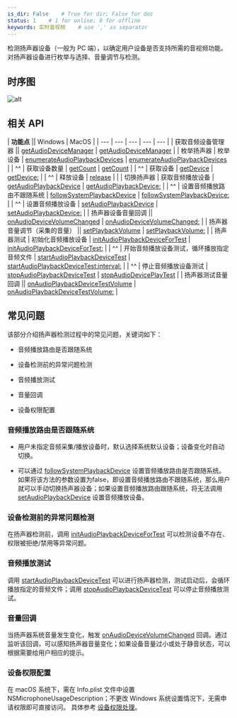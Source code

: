```yaml
---
is_dir: False    # True for dir; False for doc
status: 1    # 1 for online; 0 for offline
keywords: 实时音视频    # use ',' as separator
---
```


检测扬声器设备（一般为 PC 端），以确定用户设备是否支持所需的音视频功能。对扬声器设备进行枚举与选择、音量调节与检测。

## 时序图

![alt](https://portal.volccdn.com/obj/volcfe/cloud-universal-doc/upload_5b4eb85b236feecf84a96038f54acf30.png)

## 相关 API

| **功能点** || Windows | MacOS |
| --- | --- | --- | --- | --- |
| 获取音频设备管理器 || [getAudioDeviceManager](Windows-api#IRTCVideo-getaudiodevicemanager) | [getAudioDeviceManager](macOS-api#ByteRTCVideo-getaudiodevicemanager) |
| 枚举扬声器 | 枚举设备 | [enumerateAudioPlaybackDevices](Windows-api#IAudioDeviceManager-enumerateaudioplaybackdevices) | [enumerateAudioPlaybackDevices](macOS-api#ByteRTCAudioDeviceManager-enumerateaudioplaybackdevices) |
| ^^ | 获取设备数量 | [getCount](Windows-api#IAudioDeviceCollection-getcount) | [getCount](macOS-api#ByteRTCDeviceCollection-getcount) |
| ^^ | 获取设备 | [getDevice](Windows-api#IAudioDeviceCollection-getdevice) | [getDevice:](macOS-api#ByteRTCDeviceCollection-getdevice-devicename-deviceid) |
| ^^ | 释放设备 | [release](Windows-api#IAudioDeviceCollection-release) |  |
| 切换扬声器 | 获取音频播放设备 | [getAudioPlaybackDevice](Windows-api#IAudioDeviceManager-getaudioplaybackdevice) | [getAudioPlaybackDevice:](macOS-api#ByteRTCAudioDeviceManager-getaudioplaybackdevice) |
| ^^ | 设置音频播放路由不跟随系统 | [followSystemPlaybackDevice](Windows-api#IAudioDeviceManager-followsystemplaybackdevice) | [followSystemPlaybackDevice:](macOS-api#ByteRTCAudioDeviceManager-followsystemplaybackdevice) |
| ^^ | 设置音频播放设备 | [setAudioPlaybackDevice](Windows-api#IAudioDeviceManager-setaudioplaybackdevice) | [setAudioPlaybackDevice:](macOS-api#ByteRTCAudioDeviceManager-setaudioplaybackdevice) |
| 扬声器设备音量回调 || [onAudioDeviceVolumeChanged](Windows-callback#IRTCVideoEventHandler-onaudiodevicevolumechanged) | [onAudioDeviceVolumeChanged:](macOS-callback#ByteRTCVideoDelegate-rtcengine-onaudiodevicevolumechanged-volume-muted) |
| 扬声器音量调节（采集的音量） || [setPlaybackVolume](Windows-api#IRTCVideo-setplaybackvolume) | [setPlaybackVolume:](macOS-api#ByteRTCVideo-setplaybackvolume) |
| 扬声器测试 | 初始化音频播放设备 | [initAudioPlaybackDeviceForTest](Windows-api#IAudioDeviceManager-initaudioplaybackdevicefortest) | [initAudioPlaybackDeviceForTest:](macOS-api#ByteRTCAudioDeviceManager-initaudioplaybackdevicefortest) |
| ^^ | 开始音频播放设备测试，循环播放指定音频文件 | [startAudioPlaybackDeviceTest](Windows-api#IAudioDeviceManager-startaudioplaybackdevicetest) | [startAudioPlaybackDeviceTest:interval:](macOS-api#ByteRTCAudioDeviceManager-startaudioplaybackdevicetest-interval) |
| ^^ | 停止音频播放设备测试 | [stopAudioPlaybackDeviceTest](Windows-api#IAudioDeviceManager-stopaudioplaybackdevicetest) | [stopAudioDevicePlayTest](macOS-api#ByteRTCAudioDeviceManager-stopaudiodeviceplaytest) |
| 扬声器测试音量回调 || [onAudioPlaybackDeviceTestVolume](Windows-callback#IRTCVideoEventHandler-onaudioplaybackdevicetestvolume) | [onAudioPlaybackDeviceTestVolume:](macOS-callback#ByteRTCVideoDelegate-rtcengine-onaudioplaybackdevicetestvolume) |

## 常见问题

该部分介绍扬声器检测过程中的常见问题，关键词如下：

- 音频播放路由是否跟随系统
	
- 设备检测前的异常问题检测
	
- 音频播放测试
	
- 音量回调
	
- 设备权限配置
	

### 音频播放路由是否跟随系统

- 用户未指定音频采集/播放设备时，默认选择系统默认设备；设备变化时自动切换。
	
- 可以通过 [followSystemPlaybackDevice](Windows-api#IAudioDeviceManager-followsystemplaybackdevice) 设置音频播放路由是否跟随系统。如果将该方法的参数设置为false，即设置音频播放路由不跟随系统，那么用户就可以手动切换扬声器设备；如果设置音频播放路由跟随系统，将无法调用 [setAudioPlaybackDevice](Windows-api#IAudioDeviceManager-setaudioplaybackdevice) 设置音频播放设备。
	

### 设备检测前的异常问题检测

在扬声器检测前，调用 [initAudioPlaybackDeviceForTest](Windows-api#IAudioDeviceManager-initaudioplaybackdevicefortest) 可以检测设备不存在、权限被拒绝/禁用等异常问题。

### 音频播放测试

调用 [startAudioPlaybackDeviceTest](Windows-api#IAudioDeviceManager-startaudioplaybackdevicetest) 可以进行扬声器检测，测试启动后，会循环播放指定的音频文件；调用 [stopAudioPlaybackDeviceTest](Windows-api#IAudioDeviceManager-stopaudioplaybackdevicetest) 可以停止音频播放测试。

### 音量回调

当扬声器系统音量发生变化，触发 [onAudioDeviceVolumeChanged](Windows-callback#IRTCVideoEventHandler-onaudiodevicevolumechanged) 回调。通过监听该回调，可以感知扬声器音量变化；如果设备音量过小或处于静音状态，可以根据需要给用户相应的提示。

### 设备权限配置

在 macOS 系统下，需在 Info.plist 文件中设置 NSMicrophoneUsageDescription；不更改 Windows 系统设置情况下，无需申请权限即可直接访问。
具体参考 [设备权限处理](1157762)。
